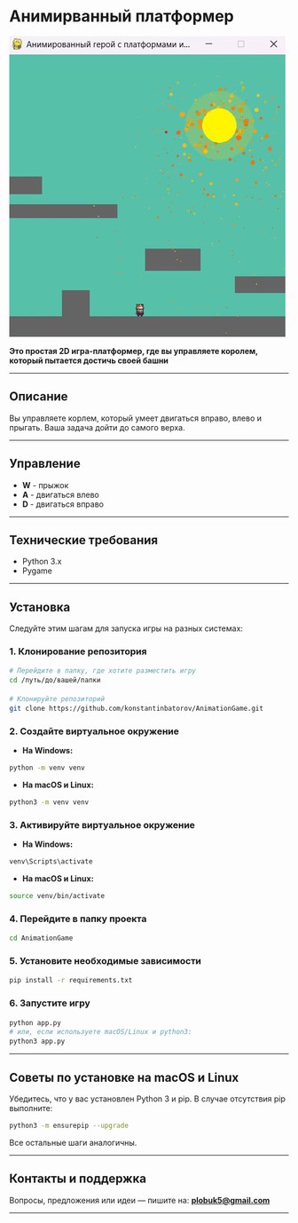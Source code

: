 # Анимирванный платформер
![MarineGEO circle logo](Game.jpg "MarineGEO logo")

**Это простая 2D игра-платформер, где вы управляете королем, который пытается достичь своей башни**

---

## Описание

Вы управляете корлем, который умеет двигаться вправо, влево и прыгать. Ваша задача дойти до самого верха.

---

## Управление

- **W** - прыжок
- **A** - двигаться влево
- **D** - двигаться вправо

---

## Технические требования

- Python 3.x  
- Pygame

---

## Установка

Следуйте этим шагам для запуска игры на разных системах:

### 1. Клонирование репозитория

```bash
# Перейдите в папку, где хотите разместить игру
cd /путь/до/вашей/папки

# Клонируйте репозиторий
git clone https://github.com/konstantinbatorov/AnimationGame.git
```

### 2. Создайте виртуальное окружение

- **На Windows:**

```bash
python -m venv venv
```

- **На macOS и Linux:**

```bash
python3 -m venv venv
```

### 3. Активируйте виртуальное окружение

- **На Windows:**

```bash
venv\Scripts\activate
```

- **На macOS и Linux:**

```bash
source venv/bin/activate
```

### 4. Перейдите в папку проекта

```bash
cd AnimationGame
```

### 5. Установите необходимые зависимости

```bash
pip install -r requirements.txt
```

### 6. Запустите игру

```bash
python app.py
# или, если используете macOS/Linux и python3:
python3 app.py
```

---

## Советы по установке на macOS и Linux

Убедитесь, что у вас установлен Python 3 и pip. В случае отсутствия pip выполните:

```bash
python3 -m ensurepip --upgrade
```

Все остальные шаги аналогичны.

---

## Контакты и поддержка

Вопросы, предложения или идеи — пишите на: **plobuk5@gmail.com**


---
